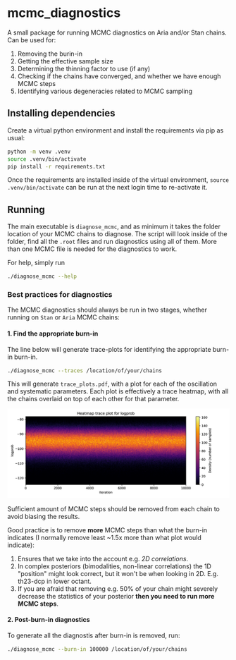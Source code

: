 # mcmc_diagnostics

A small package for running MCMC diagnostics on Aria and/or Stan chains. Can be used for:

1. Removing the burin-in
2. Getting the effective sample size
3. Determining the thinning factor to use (if any)
4. Checking if the chains have converged, and whether we have enough MCMC steps
5. Identifying various degeneracies related to MCMC sampling

## Installing dependencies

Create a virtual python environment and install the requirements via pip as usual:

```bash
python -m venv .venv
source .venv/bin/activate
pip install -r requirements.txt
```

Once the requirements are installed inside of the virtual environment, `source .venv/bin/activate` can be run at the next login time to re-activate it.

## Running

The main executable is `diagnose_mcmc`, and as minimum it takes the folder location of your MCMC chains to diagnose. The script will look inside of the folder, find all the `.root` files and run diagnostics using all of them. More than one MCMC file is needed for the diagnostics to work.

For help, simply run

```bash
./diagnose_mcmc --help
```

### Best practices for diagnostics

The MCMC diagnostics should always be run in two stages, whether running on `Stan` or `Aria` MCMC chains:

#### 1. Find the appropriate burn-in

The line below will generate trace-plots for identifying the appropriate burn-in burn-in.

```bash
./diagnose_mcmc --traces /location/of/your/chains
```

This will generate `trace_plots.pdf`, with a plot for each of the oscillation and systematic parameters. Each plot is effectively a trace heatmap, with all the chains overlaid on top of each other for that parameter.

![burnin](docs/trace_plots-0.png)

Sufficient amount of MCMC steps should be removed from each chain to avoid biasing the results.

Good practice is to remove **more**  MCMC steps than what the burn-in indicates (I normally remove least ~1.5x more than what plot would indicate):
1. Ensures that we take into the account e.g. *2D correlations*.
2. In complex posteriors (bimodalities, non-linear correlations) the 1D "position" might look correct, but it won't be when looking in 2D. E.g. th23-dcp in lower octant.
3. If you are afraid that removing e.g. 50% of your chain might severely decrease the statistics of your posterior **then you need to run more MCMC steps**.

#### 2. Post-burn-in diagnostics

To generate all the diagnostis after burn-in is removed, run:

```bash
./diagnose_mcmc --burn-in 100000 /location/of/your/chains
```
